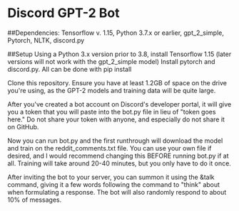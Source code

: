 # Discord GPT-2 Bot

##Dependencies:
Tensorflow v. 1.15, Python 3.7.x or earlier, gpt_2_simple, Pytorch, NLTK, discord.py

##Setup
Using a Python 3.x version prior to 3.8, install Tensorflow 1.15 (later versions will not work with the gpt_2_simple model)
Install pytorch and discord.py. All can be done with pip install

Clone this repository. Ensure you have at least 1.2GB of space on the drive you're using, as the GPT-2 models and training data will be quite large. 

After you've created a bot account on Discord's developer portal, it will give you a token that you will paste into the bot.py file in lieu of "token goes here." Do not share your token with anyone, and especially do not share it on GitHub. 

Now you can run bot.py and the first runthrough will download the model and train on the reddit_comments.txt file. You can use your own file if desired, and I would recommend changing this BEFORE running bot.py if at all. Training will take around 20-40 minutes, but you only have to do it once.

After inviting the bot to your server, you can summon it using the &talk command, giving it a few words following the command to "think" about when formulating a response. The bot will also randomly respond to about 10% of messages.

